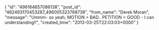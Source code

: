  {
   "id": "496164657086138",
   "post_id": "462493170453287_496005323768738",
   "from_name": "Derek Moran",
   "message": "Ummm- so yeah, MOTION = BAD.. PETITION = GOOD - I can understanding!!",
   "created_time": "2013-03-25T22:03:03+0000"
 }
